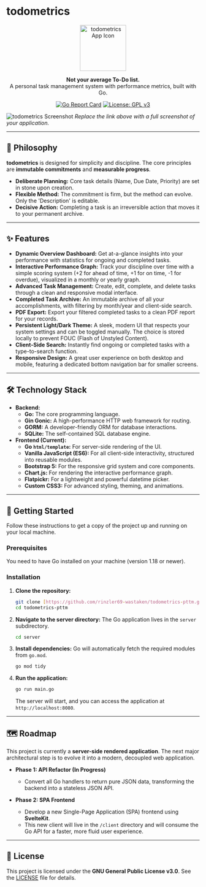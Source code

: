 # todometrics

<p align="center">
  <img src="https://raw.githubusercontent.com/rinzler69-wastaken/todometrics-pttm/main/server/static/images/appicon-dark.svg" alt="todometrics App Icon" width="120">
</p>

<p align="center">
  <strong>Not your average To-Do list.</strong>
  <br />
  A personal task management system with performance metrics, built with Go.
</p>

<p align="center">
  <a href="https://goreportcard.com/report/github.com/rinzler69-wastaken/todometrics-pttm"><img src="https://goreportcard.com/badge/github.com/rinzler69-wastaken/todometrics-pttm" alt="Go Report Card"></a>
  <a href="https://www.gnu.org/licenses/gpl-3.0"><img src="https://img.shields.io/badge/License-GPLv3-blue.svg" alt="License: GPL v3"></a>
</p>

![todometrics Screenshot](<link-to-your-screenshot.png>)
*Replace the link above with a full screenshot of your application.*

---

## 🧠 Philosophy

**todometrics** is designed for simplicity and discipline. The core principles are **immutable commitments** and **measurable progress**.

* **Deliberate Planning:** Core task details (Name, Due Date, Priority) are set in stone upon creation.
* **Flexible Method:** The commitment is firm, but the method can evolve. Only the 'Description' is editable.
* **Decisive Action:** Completing a task is an irreversible action that moves it to your permanent archive.

---

## ✨ Features

* **Dynamic Overview Dashboard:** Get at-a-glance insights into your performance with statistics for ongoing and completed tasks.
* **Interactive Performance Graph:** Track your discipline over time with a simple scoring system (+2 for ahead of time, +1 for on time, -1 for overdue), visualized in a monthly or yearly graph.
* **Advanced Task Management:** Create, edit, complete, and delete tasks through a clean and responsive modal interface.
* **Completed Task Archive:** An immutable archive of all your accomplishments, with filtering by month/year and client-side search.
* **PDF Export:** Export your filtered completed tasks to a clean PDF report for your records.
* **Persistent Light/Dark Theme:** A sleek, modern UI that respects your system settings and can be toggled manually. The choice is stored locally to prevent FOUC (Flash of Unstyled Content).
* **Client-Side Search:** Instantly find ongoing or completed tasks with a type-to-search function.
* **Responsive Design:** A great user experience on both desktop and mobile, featuring a dedicated bottom navigation bar for smaller screens.

---

## 🛠️ Technology Stack

* **Backend:**
    * **Go:** The core programming language.
    * **Gin Gonic:** A high-performance HTTP web framework for routing.
    * **GORM:** A developer-friendly ORM for database interactions.
    * **SQLite:** The self-contained SQL database engine.
* **Frontend (Current):**
    * **Go `html/template`:** For server-side rendering of the UI.
    * **Vanilla JavaScript (ES6):** For all client-side interactivity, structured into reusable modules.
    * **Bootstrap 5:** For the responsive grid system and core components.
    * **Chart.js:** For rendering the interactive performance graph.
    * **Flatpickr:** For a lightweight and powerful datetime picker.
    * **Custom CSS3:** For advanced styling, theming, and animations.

---

## 🚀 Getting Started

Follow these instructions to get a copy of the project up and running on your local machine.

### Prerequisites

You need to have Go installed on your machine (version 1.18 or newer).

### Installation

1.  **Clone the repository:**
    ```bash
    git clone [https://github.com/rinzler69-wastaken/todometrics-pttm.git](https://github.com/rinzler69-wastaken/todometrics-pttm.git)
    cd todometrics-pttm
    ```

2.  **Navigate to the server directory:**
    The Go application lives in the `server` subdirectory.
    ```bash
    cd server
    ```

3.  **Install dependencies:**
    Go will automatically fetch the required modules from `go.mod`.
    ```bash
    go mod tidy
    ```

4.  **Run the application:**
    ```bash
    go run main.go
    ```
    The server will start, and you can access the application at `http://localhost:8080`.

---

## 🗺️ Roadmap

This project is currently a **server-side rendered application**. The next major architectural step is to evolve it into a modern, decoupled web application.

* **Phase 1: API Refactor (In Progress)**
    * Convert all Go handlers to return pure JSON data, transforming the backend into a stateless JSON API.

* **Phase 2: SPA Frontend**
    * Develop a new Single-Page Application (SPA) frontend using **SvelteKit**.
    * This new client will live in the `/client` directory and will consume the Go API for a faster, more fluid user experience.

---

## 📄 License

This project is licensed under the **GNU General Public License v3.0**. See the [LICENSE](https://www.gnu.org/licenses/gpl-3.0.html) file for details.